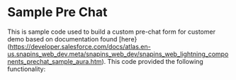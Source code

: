 # Sample Pre Chat
This is sample code used to build a custom pre-chat form for customer demo based on documentation found [here}(https://developer.salesforce.com/docs/atlas.en-us.snapins_web_dev.meta/snapins_web_dev/snapins_web_lightning_components_prechat_sample_aura.htm). This code provided the following functionality:

